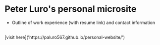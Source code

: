 # Peter Luro's personal microsite
- Outline of work experience (with resume link) and contact information
</br>
[visit here]('https://paluro567.github.io/personal-website/')

